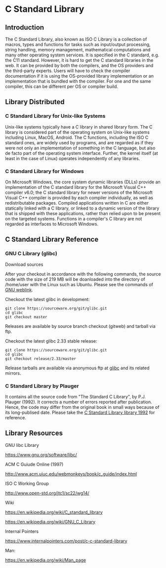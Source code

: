 # C Standard Library 

## Introduction

The C Standard Library, also known as ISO C Library is a collection of macros, types and functions for tasks such as input/output processing, string handling, memory management, mathematical computations and many other operating system services. It is specified in the C standard, e.g. the C11 standard. However, it is hard to get the C standard libraries in the web. It can be provided by both the compilers, and the OS providers and the third-party experts. Users will have to check the compiler documentation if it is using the OS-provided library implementation or an implementation that is bundled with the compiler. For one and the same compiler, this can be different per OS or compiler build. 

## Library Distributed 

### C Standard Library for Unix-like Systems 

Unix-like systems typically have a C library in shared library form. The C library is considered part of the operating system on Unix-like systems including Linux, MacOS, Android. The C functions, including the ISO C standard ones, are widely used by programs, and are regarded as if they were not only an implementation of something in the C language, but also de facto part of the operating system interface. Further, the kernel itself (at least in the case of Linux) operates independently of any libraries.

### C Standard Library for Windows 

On Microsoft Windows, the core system dynamic libraries (DLLs) provide an implementation of the C standard library for the Microsoft Visual C++ compiler v6.0; the C standard library for newer versions of the Microsoft Visual C++ compiler is provided by each compiler individually, as well as redistributable packages. Compiled applications written in C are either statically linked with a C library, or linked to a dynamic version of the library that is shipped with these applications, rather than relied upon to be present on the targeted systems. Functions in a compiler's C library are not regarded as interfaces to Microsoft Windows.


## C Standard Library Reference 

### GNU C Library (glibc)
Download sources

After your checkout in accordance with the following commands, the source code with the size of 219 MB will be doanloaded into the directory of /home/user with the Linux such as Ubuntu. Please see the commands of [GNU weblink](https://www.gnu.org/software/libc/sources.html).

Checkout the latest glibc in development:

    git clone https://sourceware.org/git/glibc.git
    cd glibc
    git checkout master

Releases are available by source branch checkout (gitweb) and tarball via ftp.

Checkout the latest glibc 2.33 stable release:

    git clone https://sourceware.org/git/glibc.git
    cd glibc
    git checkout release/2.33/master

Release tarballs are available via anonymous ftp at [glibc](http://ftp.gnu.org/gnu/glibc/) and its related mirrors.


### C Standard Library by Plauger 

It contains all the source code from "The Standard C Library", by P.J. Plauger (1992). It corrects a number of errors reported after publication. Hence, the code may differ from the original book in small ways because of its long-publised date. Please take the [C Standard Library library 1992](https://github.com/mikechen66/C-Programming/tree/main/C-Standard-Library/C-Standard-Library-1992) for reference. 


## Library Resources

GNU libc Library

https://www.gnu.org/software/libc/

ACM C Guiude Online (1997) 

http://www.acm.uiuc.edu/webmonkeys/book/c_guide/index.html

ISO C Working Group

http://www.open-std.org/jtc1/sc22/wg14/

Wiki

https://en.wikipedia.org/wiki/C_standard_library

https://en.wikipedia.org/wiki/GNU_C_Library


Internal Pointers 

https://www.internalpointers.com/post/c-c-standard-library

Man:

https://en.wikipedia.org/wiki/Man_page
